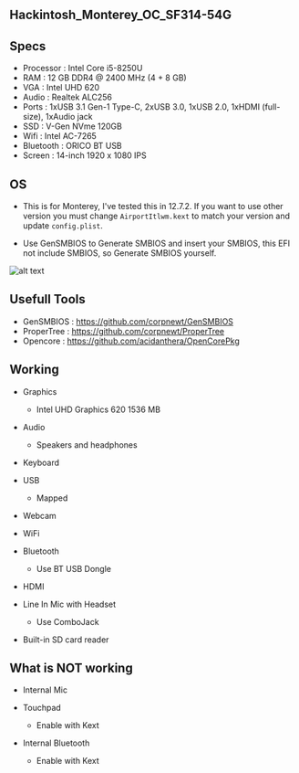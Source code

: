 ## Hackintosh_Monterey_OC_SF314-54G

## Specs

- Processor   : Intel Core i5-8250U
- RAM         : 12 GB DDR4 @ 2400 MHz (4 + 8 GB)
- VGA         : Intel UHD 620
- Audio       : Realtek ALC256
- Ports       : 1xUSB 3.1 Gen-1 Type-C, 2xUSB 3.0, 1xUSB 2.0, 1xHDMI (full-size), 1xAudio jack
- SSD         : V-Gen NVme 120GB
- Wifi        : Intel AC-7265
- Bluetooth   : ORICO BT USB
- Screen      : 14-inch 1920 x 1080 IPS

## OS
- This is for Monterey, I've tested this in 12.7.2. If you want to use other version you must change `AirportItlwm.kext` to match your version and update `config.plist`.

- Use GenSMBIOS to Generate SMBIOS and insert your SMBIOS, this EFI not include SMBIOS, so Generate SMBIOS yourself.

![alt text](https://prnt.sc/h2YCMy8EGVbC)

## Usefull Tools

- GenSMBIOS     : https://github.com/corpnewt/GenSMBIOS
- ProperTree    : https://github.com/corpnewt/ProperTree
- Opencore      : https://github.com/acidanthera/OpenCorePkg

## Working

- Graphics  
    - Intel UHD Graphics 620 1536 МB

- Audio
    - Speakers and headphones 

- Keyboard

- USB
    - Mapped

- Webcam

- WiFi

- Bluetooth
    - Use BT USB Dongle

- HDMI

- Line In Mic with Headset
    - Use ComboJack

- Built-in SD card reader


## What is NOT working

- Internal Mic

- Touchpad
    - Enable with Kext

- Internal Bluetooth
    - Enable with Kext


